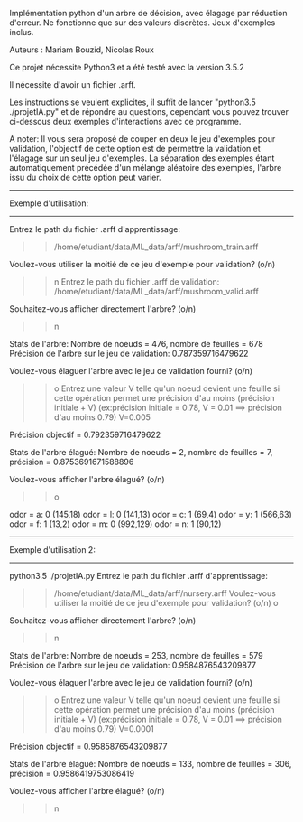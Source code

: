 Implémentation python d'un arbre de décision, avec élagage par réduction d'erreur.
Ne fonctionne que sur des valeurs discrètes. Jeux d'exemples inclus.

Auteurs : Mariam Bouzid, Nicolas Roux

Ce projet nécessite Python3 et a été testé avec la version 3.5.2

Il nécessite d'avoir un fichier .arff.

Les instructions se veulent explicites, il suffit de lancer "python3.5 ./projetIA.py" et de répondre au questions,
cependant vous pouvez trouver ci-dessous deux exemples d'interactions avec ce programme.

A noter: Il vous sera proposé de couper en deux le jeu d'exemples pour validation, l'objectif de cette option est de permettre la validation et l'élagage sur un seul jeu d'exemples.
La séparation des exemples étant automatiquement précédée d'un mélange aléatoire des exemples, l'arbre issu du choix de cette option peut varier.


_______________________________

Exemple d'utilisation:
_______________________________
Entrez le path du fichier .arff d'apprentissage:
>> /home/etudiant/data/ML_data/arff/mushroom_train.arff

Voulez-vous utiliser la moitié de ce jeu d'exemple pour validation? (o/n)
>> n
Entrez le path du fichier .arff de validation:
>> /home/etudiant/data/ML_data/arff/mushroom_valid.arff

Souhaitez-vous afficher directement l'arbre? (o/n)
>> n

Stats de l'arbre:
Nombre de noeuds = 476, nombre de feuilles = 678
Précision de l'arbre sur le jeu de validation: 0.787359716479622

Voulez-vous élaguer l'arbre avec le jeu de validation fourni? (o/n)
>> o
Entrez une valeur V telle qu'un noeud devient une feuille si cette opération
	permet une précision d'au moins (précision initiale + V) 
	(ex:précision initiale = 0.78, V = 0.01  ==> précision d'au moins 0.79)
>> V=0.005

Précision objectif = 0.792359716479622

Stats de l'arbre élagué:
Nombre de noeuds = 2, nombre de feuilles = 7, précision = 0.8753691671588896

Voulez-vous afficher l'arbre élagué? (o/n)
>> o

odor = a: 0 (145,18)
odor = l: 0 (141,13)
odor = c: 1 (69,4)
odor = y: 1 (566,63)
odor = f: 1 (13,2)
odor = m: 0 (992,129)
odor = n: 1 (90,12)

_____________________________

Exemple d'utilisation 2:
_____________________________

python3.5 ./projetIA.py
Entrez le path du fichier .arff d'apprentissage:
>> /home/etudiant/data/ML_data/arff/nursery.arff
Voulez-vous utiliser la moitié de ce jeu d'exemple pour validation? (o/n)
>> o

Souhaitez-vous afficher directement l'arbre? (o/n)
>> n

Stats de l'arbre:
Nombre de noeuds = 253, nombre de feuilles = 579
Précision de l'arbre sur le jeu de validation: 0.9584876543209877

Voulez-vous élaguer l'arbre avec le jeu de validation fourni? (o/n)
>> o
Entrez une valeur V telle qu'un noeud devient une feuille si cette opération
	permet une précision d'au moins (précision initiale + V) 
	(ex:précision initiale = 0.78, V = 0.01  ==> précision d'au moins 0.79)
>> V=0.0001

Précision objectif = 0.9585876543209877

Stats de l'arbre élagué:
Nombre de noeuds = 133, nombre de feuilles = 306, précision = 0.9586419753086419

Voulez-vous afficher l'arbre élagué? (o/n)
>> n 
